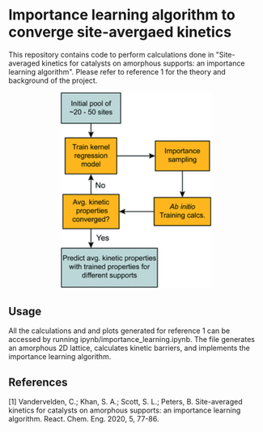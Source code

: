 # Importance learning algorithm to converge site-avergaed kinetics

This repository contains code to perform calculations done in "Site-averaged kinetics for catalysts on amorphous supports: an importance learning algorithm". Please refer to reference 1 for the theory and background of the project.

<div style="text-align:center"><img src="images/il_algorithm.gif" width=300></div>


## Usage

All the calculations and and plots generated for reference 1 can be accessed by running ipynb/importance_learning.ipynb. The file generates an amorphous 2D lattice, calculates kinetic barriers, and implements the importance learning algorithm.

## References

[1] Vandervelden, C.; Khan, S. A.; Scott, S. L.; Peters, B. Site-averaged kinetics for catalysts on amorphous supports: an importance learning algorithm. React. Chem. Eng. 2020, 5, 77-86.